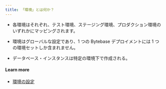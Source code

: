 ```yaml
---
title: 「環境」とは何か？
---
```


- 各環境はそれぞれ、テスト環境、ステージング環境、プロダクション環境のいずれかにマッピングされます。

- 環境はグローバルな設定であり、1 つの Bytebase デプロイメントには 1 つの環境セットしか含まれません。

- データベース・インスタンスは特定の環境下で作成される。

#### Learn more

- [環境の設定](https://docs.bytebase.com/get-started/step-by-step/set-up-environments)
